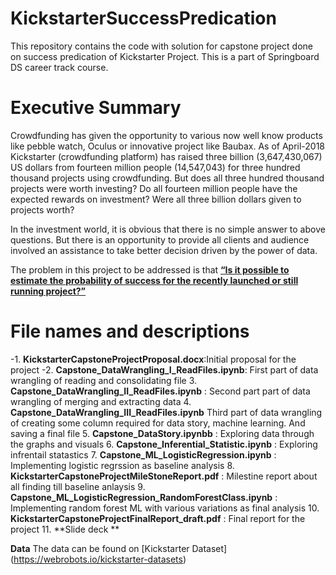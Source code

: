 # KickstarterSuccessPredication
This repository contains the code with solution for capstone project done on success predication of Kickstarter Project. This is a part of Springboard DS career track course.

Executive Summary
==================
Crowdfunding has given the opportunity to various now well know products like pebble watch, Oculus or innovative project like Baubax. As of April-2018 Kickstarter (crowdfunding platform) has raised three billion (3,647,430,067) US dollars from fourteen million people (14,547,043) for three hundred thousand projects using crowdfunding. 
But does all three hundred thousand projects were worth investing?
Do all fourteen million people have the expected rewards on investment? Were all three billion dollars given to projects worth?

In the investment world, it is obvious that there is no simple answer to above questions. But there is an opportunity to provide all clients and audience involved an assistance to take better decision driven by the power of data.   

The problem in this project to be addressed is that <u>**“Is it possible to estimate the probability of success for the recently launched or still running project?”**</u> 


File names and descriptions
===========================
-1. **KickstarterCapstoneProjectProposal.docx**:Initial proposal for the project
-2. **Capstone_DataWrangling_I_ReadFiles.ipynb**: First part of data wrangling of reading and consolidating file
3. **Capstone_DataWrangling_II_ReadFiles.ipynb** : Second part part of data wrangling of merging and extracting data 
4. **Capstone_DataWrangling_III_ReadFiles.ipynb** Third part of data wrangling of creating some column required for data story, machine learning. And saving a final file
5. **Capstone_DataStory.ipynbb** : Exploring data through the graphs and visuals
6. **Capstone_Inferential_Statistic.ipynb** : Exploring infrentail statastics 
7. **Capstone_ML_LogisticRegression.ipynb** : Implementing logistic regrssion as baseline analysis
8. **KickstarterCapstoneProjectMileStoneReport.pdf** : Milestine report about all finding till baseline anlaysis
9. **Capstone_ML_LogisticRegression_RandomForestClass.ipynb** : Implementing random forest ML with various variations as final analysis
10. **KickstarterCapstoneProjectFinalReport_draft.pdf** : Final report for the project
11. **Slide deck **


**Data**
The data can be found on [Kickstarter Dataset] (https://webrobots.io/kickstarter-datasets)
